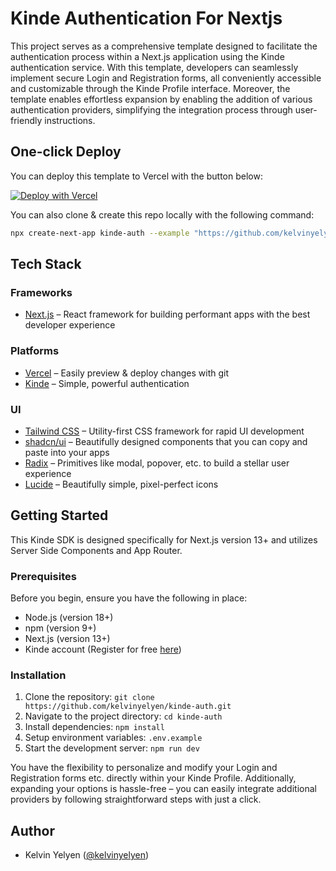 # Kinde Authentication For Nextjs

This project serves as a comprehensive template designed to facilitate the authentication process within a Next.js application using the Kinde authentication service. With this template, developers can seamlessly implement secure Login and Registration forms, all conveniently accessible and customizable through the Kinde Profile interface. Moreover, the template enables effortless expansion by enabling the addition of various authentication providers, simplifying the integration process through user-friendly instructions.

## One-click Deploy

You can deploy this template to Vercel with the button below:

[![Deploy with Vercel](https://vercel.com/button)](https://vercel.com/new/clone?repository-url=https%3A%2F%2Fgithub.com%2Fkelvinyelyen%2Fkinde-auth)

You can also clone & create this repo locally with the following command:

```bash
npx create-next-app kinde-auth --example "https://github.com/kelvinyelyen/kinde-auth"
```

## Tech Stack
### Frameworks

- [Next.js](https://nextjs.org/) – React framework for building performant apps with the best developer experience

### Platforms

- [Vercel](https://vercel.com/) – Easily preview & deploy changes with git
- [Kinde](https://kinde.com/docs/developer-tools/nextjs-sdk/) – Simple, powerful authentication

### UI

- [Tailwind CSS](https://tailwindcss.com/) – Utility-first CSS framework for rapid UI development
- [shadcn/ui](https://ui.shadcn.com/) – Beautifully designed components that you can copy and paste into your apps
- [Radix](https://www.radix-ui.com/) – Primitives like modal, popover, etc. to build a stellar user experience
- [Lucide](https://lucide.dev/) – Beautifully simple, pixel-perfect icons


## Getting Started

This Kinde SDK is designed specifically for Next.js version 13+ and utilizes Server Side Components and App Router.

### Prerequisites

Before you begin, ensure you have the following in place:

- Node.js (version 18+)
- npm (version 9+)
- Next.js (version 13+)
- Kinde account (Register for free [here](https://app.kinde.com/register))

### Installation

1. Clone the repository: `git clone https://github.com/kelvinyelyen/kinde-auth.git`
2. Navigate to the project directory: `cd kinde-auth`
3. Install dependencies: `npm install`
4. Setup environment variables: `.env.example`
4. Start the development server: `npm run dev`

You have the flexibility to personalize and modify your Login and Registration forms etc. directly within your Kinde Profile. Additionally, expanding your options is hassle-free – you can easily integrate additional providers by following straightforward steps with just a click.

## Author
- Kelvin Yelyen ([@kelvinyelyen](https://twitter.com/kelvinyelyen))